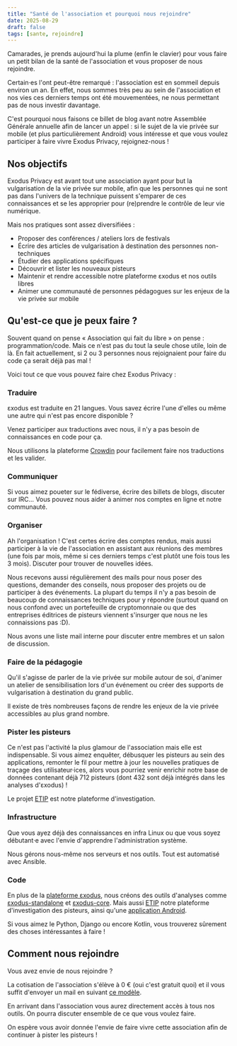 ```yaml
---
title: "Santé de l'association et pourquoi nous rejoindre"
date: 2025-08-29
draft: false
tags: [sante, rejoindre]
---
```


Camarades, je prends aujourd'hui la plume (enfin le clavier) pour vous faire un petit bilan de la santé de l'association et vous proposer de nous rejoindre.

Certain·es l'ont peut-être remarqué : l'association est en sommeil depuis environ un an. En effet, nous sommes très peu au sein de l'association et nos vies ces derniers temps ont été mouvementées, ne nous permettant pas de nous investir davantage.

C'est pourquoi nous faisons ce billet de blog avant notre Assemblée Générale annuelle afin de lancer un appel : si le sujet de la vie privée sur mobile (et plus particulièrement Android) vous intéresse et que vous voulez participer à faire vivre Exodus Privacy, rejoignez-nous !

## Nos objectifs

Exodus Privacy est avant tout une association ayant pour but la vulgarisation de la vie privée sur mobile, afin que les personnes qui ne sont pas dans l'univers de la technique puissent s'emparer de ces connaissances et se les approprier pour (re)prendre le contrôle de leur vie numérique.

Mais nos pratiques sont assez diversifiées :

- Proposer des conférences / ateliers lors de festivals
- Écrire des articles de vulgarisation à destination des personnes non-techniques
- Étudier des applications spécifiques
- Découvrir et lister les nouveaux pisteurs
- Maintenir et rendre accessible notre plateforme εxodus et nos outils libres
- Animer une communauté de personnes pédagogues sur les enjeux de la vie privée sur mobile

## Qu'est-ce que je peux faire ?

Souvent quand on pense « Association qui fait du libre » on pense : programmation/code. Mais ce n'est pas du tout la seule chose utile, loin de là. En fait actuellement, si 2 ou 3 personnes nous rejoignaient pour faire du code ça serait déjà pas mal !

Voici tout ce que vous pouvez faire chez Exodus Privacy :

### Traduire

εxodus est traduite en 21 langues. Vous savez écrire l'une d'elles ou même une autre qui n'est pas encore disponible ?

Venez participer aux traductions avec nous, il n'y a pas besoin de connaissances en code pour ça.

Nous utilisons la plateforme [Crowdin](https://crowdin.com/project/exodus-privacy) pour facilement faire nos traductions et les valider.

### Communiquer

Si vous aimez poueter sur le fédiverse, écrire des billets de blogs, discuter sur IRC… Vous pouvez nous aider à animer nos comptes en ligne et notre communauté.

### Organiser

Ah l'organisation ! C'est certes écrire des comptes rendus, mais aussi participer à la vie de l'association en assistant aux réunions des membres (une fois par mois, même si ces derniers temps c'est plutôt une fois tous les 3 mois). Discuter pour trouver de nouvelles idées.

Nous recevons aussi régulièrement des mails pour nous poser des questions, demander des conseils, nous proposer des projets ou de participer à des événements. La plupart du temps il n'y a pas besoin de beaucoup de connaissances techniques pour y répondre (surtout quand on nous confond avec un portefeuille de cryptomonnaie ou que des entreprises éditrices de pisteurs viennent s'insurger que nous ne les connaissions pas :D).

Nous avons une liste mail interne pour discuter entre membres et un salon de discussion.

### Faire de la pédagogie

Qu'il s'agisse de parler de la vie privée sur mobile autour de soi, d'animer un atelier de sensibilisation lors d'un événement ou créer des supports de vulgarisation à destination du grand public.

Il existe de très nombreuses façons de rendre les enjeux de la vie privée accessibles au plus grand nombre.

### Pister les pisteurs

Ce n'est pas l'activité la plus glamour de l'association mais elle est indispensable. Si vous aimez enquêter, débusquer les pisteurs au sein des applications, remonter le fil pour mettre à jour les nouvelles pratiques de traçage des utilisateur·ices, alors vous pourriez venir enrichir notre base de données contenant déjà 712 pisteurs (dont 432 sont déjà intégrés dans les analyses d'εxodus) !

Le projet [ETIP](https://etip.exodus-privacy.eu.org) est notre plateforme d'investigation.

### Infrastructure

Que vous ayez déjà des connaissances en infra Linux ou que vous soyez débutant·e avec l'envie d'apprendre l'administration système.

Nous gérons nous-même nos serveurs et nos outils. Tout est automatisé avec Ansible.

### Code

En plus de la [plateforme εxodus](https://github.com/Exodus-Privacy/exodus), nous créons des outils d'analyses comme [εxodus-standalone](https://github.com/Exodus-Privacy/exodus-standalone) et [εxodus-core](https://github.com/Exodus-Privacy/exodus-core). Mais aussi [ETIP](https://github.com/Exodus-Privacy/etip) notre plateforme d'investigation des pisteurs, ainsi qu'une [application Android](https://github.com/Exodus-Privacy/exodus-android-app).

Si vous aimez le Python, Django ou encore Kotlin, vous trouverez sûrement des choses intéressantes à faire !

## Comment nous rejoindre

Vous avez envie de nous rejoindre ?

La cotisation de l'association s'élève à 0 € (oui c'est gratuit quoi) et il vous suffit d'envoyer un mail en suivant [ce modèle](https://exodus-privacy.eu.org/fr/page/contribute/).

En arrivant dans l'association vous aurez directement accès à tous nos outils. On pourra discuter ensemble de ce que vous voulez faire.

On espère vous avoir donnée l'envie de faire vivre cette association afin de continuer à pister les pisteurs !

